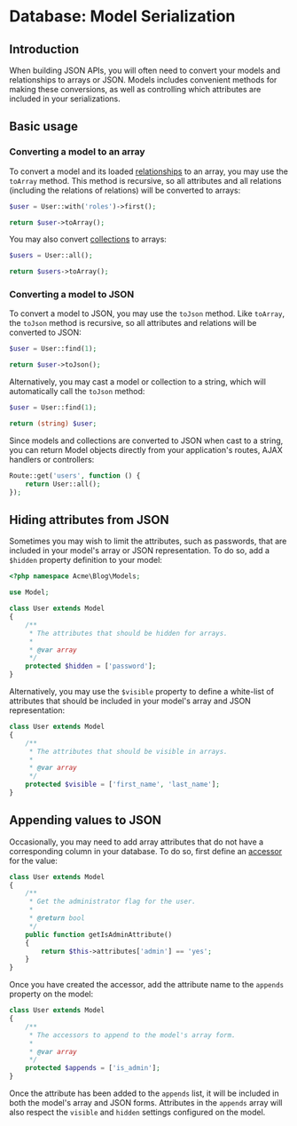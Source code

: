 # Database: Model Serialization

## Introduction

When building JSON APIs, you will often need to convert your models and relationships to arrays or JSON. Models includes convenient methods for making these conversions, as well as controlling which attributes are included in your serializations.

## Basic usage

### Converting a model to an array

To convert a model and its loaded [relationships](relations) to an array, you may use the `toArray` method. This method is recursive, so all attributes and all relations (including the relations of relations) will be converted to arrays:

```php
$user = User::with('roles')->first();

return $user->toArray();
```

You may also convert [collections](collection) to arrays:

```php
$users = User::all();

return $users->toArray();
```

### Converting a model to JSON

To convert a model to JSON, you may use the `toJson` method. Like `toArray`, the `toJson` method is recursive, so all attributes and relations will be converted to JSON:

```php
$user = User::find(1);

return $user->toJson();
```

Alternatively, you may cast a model or collection to a string, which will automatically call the `toJson` method:

```php
$user = User::find(1);

return (string) $user;
```

Since models and collections are converted to JSON when cast to a string, you can return Model objects directly from your application's routes, AJAX handlers or controllers:

```php
Route::get('users', function () {
    return User::all();
});
```

## Hiding attributes from JSON

Sometimes you may wish to limit the attributes, such as passwords, that are included in your model's array or JSON representation. To do so, add a `$hidden` property definition to your model:

```php
<?php namespace Acme\Blog\Models;

use Model;

class User extends Model
{
    /**
     * The attributes that should be hidden for arrays.
     *
     * @var array
     */
    protected $hidden = ['password'];
}
```

Alternatively, you may use the `$visible` property to define a white-list of attributes that should be included in your model's array and JSON representation:

```php
class User extends Model
{
    /**
     * The attributes that should be visible in arrays.
     *
     * @var array
     */
    protected $visible = ['first_name', 'last_name'];
}
```

## Appending values to JSON

Occasionally, you may need to add array attributes that do not have a corresponding column in your database. To do so, first define an [accessor](../database/mutators) for the value:

```php
class User extends Model
{
    /**
     * Get the administrator flag for the user.
     *
     * @return bool
     */
    public function getIsAdminAttribute()
    {
        return $this->attributes['admin'] == 'yes';
    }
}
```

Once you have created the accessor, add the attribute name to the `appends` property on the model:

```php
class User extends Model
{
    /**
     * The accessors to append to the model's array form.
     *
     * @var array
     */
    protected $appends = ['is_admin'];
}
```

Once the attribute has been added to the `appends` list, it will be included in both the model's array and JSON forms. Attributes in the `appends` array will also respect the `visible` and `hidden` settings configured on the model.
